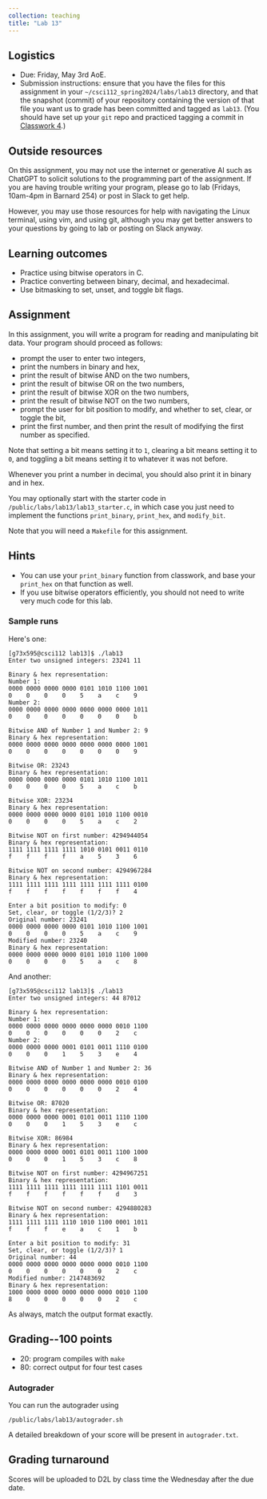 ```yaml
---
collection: teaching
title: "Lab 13"
---
```


## Logistics
* Due: Friday, May 3rd AoE.
* Submission instructions: ensure that you have the files for this assignment in your `~/csci112_spring2024/labs/lab13`
	directory, and that the snapshot (commit) of your repository containing the version of that file you want us to grade has been committed and
	tagged as `lab13`. (You should have set up your `git` repo and practiced tagging a commit in [Classwork 4](https://fangtian-zhong.github.io/teaching/csci112-spring-2024/classwork/classwork4/).)

## Outside resources

On this assignment, you may not use the internet or generative AI such as
ChatGPT to solicit solutions to the programming part of the assignment. If you
are having trouble writing your program, please go to lab (Fridays, 10am-4pm in
Barnard 254) or post in Slack to
get help.

However, you may use those resources for help with navigating the Linux
terminal, using vim, and using git, although you may get better answers to your
questions by going to lab or posting on Slack anyway.

## Learning outcomes
* Practice using bitwise operators in C.
* Practice converting between binary, decimal, and hexadecimal.
* Use bitmasking to set, unset, and toggle bit flags.

## Assignment

In this assignment, you will write a program for reading and manipulating bit
data. Your program should proceed as follows:
* prompt the user to enter two integers,
* print the numbers in binary and hex,
* print the result of bitwise AND on the two numbers,
* print the result of bitwise OR on the two numbers,
* print the result of bitwise XOR on the two numbers,
* print the result of bitwise NOT on the two numbers,
* prompt the user for bit position to modify, and whether to set, clear, or
    toggle the bit,
* print the first number, and then print the result of modifying the first
    number as specified.

Note that setting a bit means setting it to `1`, clearing a bit means setting
it to `0`, and toggling a bit means setting it to whatever it was not before.

Whenever you print a number in decimal, you should also print it in binary and
in hex.

You may optionally start with the starter code in `/public/labs/lab13/lab13_starter.c`, in
which case you just need to implement the functions `print_binary`,
`print_hex`, and `modify_bit`.

Note that you will need a `Makefile` for this assignment.


## Hints

* You can use your `print_binary` function from classwork, and base your
    `print_hex` on that function as well.
* If you use bitwise operators efficiently, you should not need to write very
    much code for this lab.

### Sample runs

Here's one:

```
[g73x595@csci112 lab13]$ ./lab13
Enter two unsigned integers: 23241 11

Binary & hex representation:
Number 1:
0000 0000 0000 0000 0101 1010 1100 1001
0    0    0    0    5    a    c    9
Number 2:
0000 0000 0000 0000 0000 0000 0000 1011
0    0    0    0    0    0    0    b

Bitwise AND of Number 1 and Number 2: 9
Binary & hex representation:
0000 0000 0000 0000 0000 0000 0000 1001
0    0    0    0    0    0    0    9

Bitwise OR: 23243
Binary & hex representation:
0000 0000 0000 0000 0101 1010 1100 1011
0    0    0    0    5    a    c    b

Bitwise XOR: 23234
Binary & hex representation:
0000 0000 0000 0000 0101 1010 1100 0010
0    0    0    0    5    a    c    2

Bitwise NOT on first number: 4294944054
Binary & hex representation:
1111 1111 1111 1111 1010 0101 0011 0110
f    f    f    f    a    5    3    6

Bitwise NOT on second number: 4294967284
Binary & hex representation:
1111 1111 1111 1111 1111 1111 1111 0100
f    f    f    f    f    f    f    4

Enter a bit position to modify: 0
Set, clear, or toggle (1/2/3)? 2
Original number: 23241
0000 0000 0000 0000 0101 1010 1100 1001
0    0    0    0    5    a    c    9
Modified number: 23240
Binary & hex representation:
0000 0000 0000 0000 0101 1010 1100 1000
0    0    0    0    5    a    c    8
```

And another:

```
[g73x595@csci112 lab13]$ ./lab13
Enter two unsigned integers: 44 87012

Binary & hex representation:
Number 1:
0000 0000 0000 0000 0000 0000 0010 1100
0    0    0    0    0    0    2    c
Number 2:
0000 0000 0000 0001 0101 0011 1110 0100
0    0    0    1    5    3    e    4

Bitwise AND of Number 1 and Number 2: 36
Binary & hex representation:
0000 0000 0000 0000 0000 0000 0010 0100
0    0    0    0    0    0    2    4

Bitwise OR: 87020
Binary & hex representation:
0000 0000 0000 0001 0101 0011 1110 1100
0    0    0    1    5    3    e    c

Bitwise XOR: 86984
Binary & hex representation:
0000 0000 0000 0001 0101 0011 1100 1000
0    0    0    1    5    3    c    8

Bitwise NOT on first number: 4294967251
Binary & hex representation:
1111 1111 1111 1111 1111 1111 1101 0011
f    f    f    f    f    f    d    3

Bitwise NOT on second number: 4294880283
Binary & hex representation:
1111 1111 1111 1110 1010 1100 0001 1011
f    f    f    e    a    c    1    b

Enter a bit position to modify: 31
Set, clear, or toggle (1/2/3)? 1
Original number: 44
0000 0000 0000 0000 0000 0000 0010 1100
0    0    0    0    0    0    2    c
Modified number: 2147483692
Binary & hex representation:
1000 0000 0000 0000 0000 0000 0010 1100
8    0    0    0    0    0    2    c
```

As always, match the output format exactly.

## Grading--100 points

* 20: program compiles with `make`
* 80: correct output for four test cases

### Autograder

You can run the autograder using

```
/public/labs/lab13/autograder.sh
```

A detailed breakdown of your score will be present in `autograder.txt`.

## Grading turnaround
Scores will be uploaded to D2L by class time the Wednesday after the due date.
